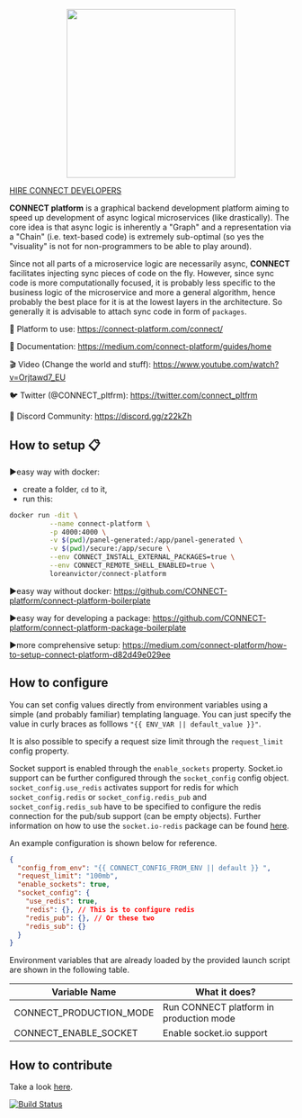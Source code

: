 <p align="center">  
  <img src="assets/logo-std.svg?sanitize=true" width="300px"/>
</p>
 
<p>
  <a class="btn btn-large btn-purple" href="https://connect-platform.com/connect/" role="button">HIRE CONNECT DEVELOPERS</a>
</p>

**CONNECT platform**  is a graphical backend development platform aiming to speed up development of async logical microservices (like drastically). The core idea is that async logic is inherently a "Graph" and a representation via a "Chain" (i.e. text-based code) is extremely sub-optimal (so yes the "visuality" is not for non-programmers to be able to play around).

Since not all parts of a microservice logic are necessarily async, **CONNECT** facilitates injecting sync pieces of code on the fly. However, since sync code is more computationally focused, it is probably less specific to the business logic of the microservice and more a general algorithm, hence probably the best place for it is at the lowest layers in the architecture. So generally it is advisable to attach sync code in form of `packages`.

🚀  Platform to use: https://connect-platform.com/connect/

📗  Documentation: https://medium.com/connect-platform/guides/home

🎬  Video (Change the world and stuff): https://www.youtube.com/watch?v=Orjtawd7_EU

🐦  Twitter (@CONNECT_pltfrm): https://twitter.com/connect_pltfrm

💬  Discord Community: https://discord.gg/z22kZh





## How to setup 📋

▶️easy way with docker: 
  - create a folder, `cd` to it,
  - run this:
```bash
docker run -dit \
          --name connect-platform \
          -p 4000:4000 \
          -v $(pwd)/panel-generated:/app/panel-generated \
          -v $(pwd)/secure:/app/secure \
          --env CONNECT_INSTALL_EXTERNAL_PACKAGES=true \
          --env CONNECT_REMOTE_SHELL_ENABLED=true \
          loreanvictor/connect-platform
```
▶️easy way without docker: https://github.com/CONNECT-platform/connect-platform-boilerplate
 
▶️easy way for developing a package: https://github.com/CONNECT-platform/connect-platform-package-boilerplate

▶️more comprehensive setup: https://medium.com/connect-platform/how-to-setup-connect-platform-d82d49e029ee 


## How to configure

You can set config values directly from environment variables using a simple (and probably familiar) templating language. You can just specify the value in curly braces as folllows `"{{ ENV_VAR || default_value }}"`.

It is also possible to specify a request size limit through the `request_limit` config property.

Socket support is enabled through the `enable_sockets` property. Socket.io support can be further configured through the `socket_config` config object. `socket_config.use_redis` activates support for redis for which `socket_config.redis` or `socket_config.redis_pub` and `socket_config.redis_sub` have to be specified to configure the redis connection for the pub/sub support (can be empty objects). Further information on how to use the `socket.io-redis` package can be found [here](https://www.npmjs.com/package/socket.io-redis).

An example configuration is shown below for reference.
```json
{
  "config_from_env": "{{ CONNECT_CONFIG_FROM_ENV || default }} ",
  "request_limit": "100mb",
  "enable_sockets": true,
  "socket_config": {
    "use_redis": true,
    "redis": {}, // This is to configure redis
    "redis_pub": {}, // Or these two
    "redis_sub": {}
  }
}
```

Environment variables that are already loaded by the provided launch script are shown in the following table.

| Variable Name           | What it does?                           |
|---                      |---                                      |
| CONNECT_PRODUCTION_MODE | Run CONNECT platform in production mode |
| CONNECT_ENABLE_SOCKET   | Enable socket.io support                |


## How to contribute
 
Take a look [here](CONTRIBUTING.md).

[![Build Status](https://travis-ci.org/loreanvictor/connect-platform.svg?branch=master)](https://travis-ci.org/loreanvictor/connect-platform) 